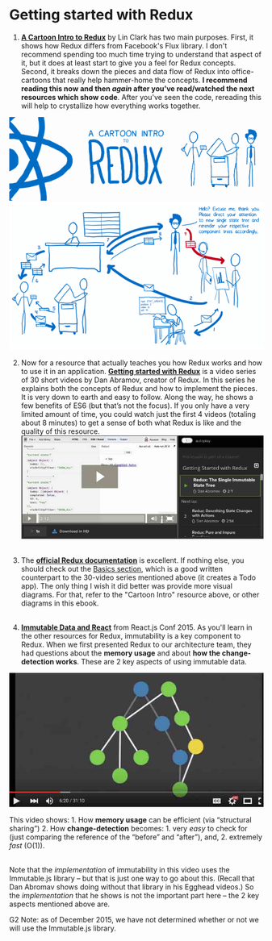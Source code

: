# Getting started with Redux


1. [**A Cartoon Intro to Redux**](https://code-cartoons.com/a-cartoon-intro-to-redux-3afb775501a6) by Lin Clark has two main purposes.  First, it shows how Redux differs from Facebook's Flux library.  I don't recommend spending too much time trying to understand that aspect of it, but it does at least start to give you a feel for Redux concepts. Second, it breaks down the pieces and data flow of Redux into office-cartoons that really help hammer-home the concepts.  **I recommend reading this now and then *again* after you've read/watched the next resources which show code**.  After you've seen the code, rereading this will help to crystallize how everything works together.

 ![](_assets/redux-cartoon.png)
 ![](_assets/redux-cartoon-flow.png)

2. Now for a resource that actually teaches you how Redux works and how to use it in an application.  [**Getting started with Redux**](https://egghead.io/series/getting-started-with-redux) is a video series of 30 short videos by Dan Abramov, creator of Redux.  In this series he explains both the concepts of Redux and how to implement the pieces.  It is very down to earth and easy to follow.  Along the way, he shows a few benefits of ES6 (but that’s not the focus).  If you only have a very limited amount of time, you could watch just the first 4 videos (totaling about 8 minutes) to get a sense of both what Redux is like and the quality of this resource.  
![](_assets/2015-12-18_18-33-59.jpg)
<br /><br />

3. The [**official Redux documentation**](http://rackt.org/redux/index.html) is excellent. If nothing else, you should check out the [Basics section](http://rackt.org/redux/docs/basics/index.html), which is a good written counterpart to the 30-video series mentioned above (it creates a Todo app).  The only thing I wish it did better was provide more visual diagrams.  For that, refer to the "Cartoon Intro" resource above, or other diagrams in this ebook.
<br /><br />

3. [**Immutable Data and React**](https://www.youtube.com/watch?v=I7IdS-PbEgI) from React.js Conf 2015.  As you'll learn in the other resources for Redux, immutability is a key component to Redux.  When we first presented Redux to our architecture team, they had questions about the **memory usage** and about **how the change-detection works**.  These are 2 key aspects of using immutable data.  

 ![](_assets/2015-12-18_19-00-01.jpg)

 This video shows:
     1. How **memory usage** can be efficient (via “structural sharing”)
     2. How **change-detection** becomes:
        1. very *easy* to check for (just comparing the reference of the “before” and “after”), and,
        2. extremely *fast* (O(1)). 
 <br /><br />
 
 Note that the *implementation* of immutability in this video uses the Immutable.js library – but that is just one way to go about this.  (Recall that Dan Abromav shows doing without that library in his Egghead videos.)  So the *implementation* that he shows is not the important part here – the 2 key aspects mentioned above are.  

 <p class="g2-note"> <span class="g2-note__heading">G2 Note</span>: as of December 2015, we have not determined whether or not we will use the <span class="bold">Immutable.js</span> library.</p>